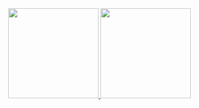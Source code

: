 <div align="center">
  <a href="https://github.com/paulolima789">
  <img height="180em" src="https://github-readme-stats.vercel.app/api?username=paulolima789&show_icons=true&theme=dracula&include_all_commits=true&count_private=true"/>
  <img height="180em" src="https://github-readme-stats.vercel.app/api/top-langs/?username=paulolima789&layout=compact&langs_count=7&theme=dracula"/>
</div>

